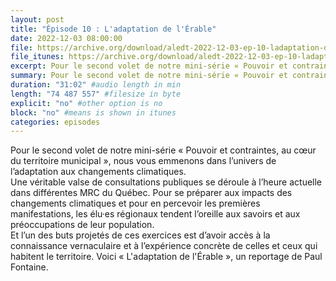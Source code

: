 ```yaml
---
layout: post
title: "Épisode 10 : L'adaptation de l'Érable"
date: 2022-12-03 08:00:00
file: https://archive.org/download/aledt-2022-12-03-ep-10-ladaptation-de-lerable-podcast/ALEDT_2022-12-03_EP10-LAdaptationDeLErable_Podcast.mp3
file_itunes: https://archive.org/download/aledt-2022-12-03-ep-10-ladaptation-de-lerable-podcast/ALEDT_2022-12-03_EP10-LAdaptationDeLErable_Podcast.mp3
excerpt: Pour le second volet de notre mini-série « Pouvoir et contraintes, au cœur du territoire municipal », nous vous emmenons dans l’univers de l’adaptation aux changements climatiques. Une véritable valse de consultations publiques se déroule à l’heure actuelle dans différentes MRC du Québec. Pour se préparer aux impacts des changements climatiques et pour en percevoir les premières manifestations, les élu·es régionaux tendent l’oreille aux savoirs et aux préoccupations de leur population. Et l’un des buts projetés de ces exercices est d’avoir accès à la connaissance vernaculaire et à l’expérience concrète de celles et ceux qui habitent le territoire. Voici « L'adaptation de l'Érable », un reportage de Paul Fontaine.
summary: Pour le second volet de notre mini-série « Pouvoir et contraintes, au cœur du territoire municipal », nous vous emmenons dans l’univers de l’adaptation aux changements climatiques. Une véritable valse de consultations publiques se déroule à l’heure actuelle dans différentes MRC du Québec. Pour se préparer aux impacts des changements climatiques et pour en percevoir les premières manifestations, les élu·es régionaux tendent l’oreille aux savoirs et aux préoccupations de leur population. Et l’un des buts projetés de ces exercices est d’avoir accès à la connaissance vernaculaire et à l’expérience concrète de celles et ceux qui habitent le territoire. Voici « L'adaptation de l'Érable », un reportage de Paul Fontaine.
duration: "31:02" #audio length in min
length: "74 487 557" #filesize in byte
explicit: "no" #other option is no
block: "no" #means is shown in itunes
categories: episodes
---
```


Pour le second volet de notre mini-série « Pouvoir et contraintes, au cœur du territoire municipal », nous vous emmenons dans l’univers de l’adaptation aux changements climatiques.  
Une véritable valse de consultations publiques se déroule à l’heure actuelle dans différentes MRC du Québec. Pour se préparer aux impacts des changements climatiques et pour en percevoir les premières manifestations, les élu·es régionaux tendent l’oreille aux savoirs et aux préoccupations de leur population.  
Et l’un des buts projetés de ces exercices est d’avoir accès à la connaissance vernaculaire et à l’expérience concrète de celles et ceux qui habitent le territoire. Voici « L'adaptation de l'Érable », un reportage de Paul Fontaine.
